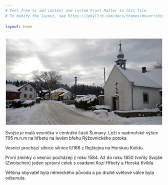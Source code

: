 ```yaml
---
# Feel free to add content and custom Front Matter to this file.
# To modify the layout, see https://jekyllrb.com/docs/themes/#overriding-theme-defaults

layout: home
---
```


<div style="width:100%;text-align: center" >
<img src="./assets/svojse.jpeg" width="500" height="275">
</div>
<p></p>
Svojše je malá vesnička v centrální části Šumavy. Leží v nadmořské výšce 795 m.n.m na hřbetu na levém břehu Rýžovnického potoka

<p>Vesnicí prochází silnice silnice II/168 z Rejštejna na Horskou Kvildu.</p>

<p>První zmínky o vesnici pocházejí z roku 1584. Až do roku 1850 tvořily Svojše (Zwoischen) jeden správní celek s osadami Kozí Hřbety a Horská Kvilda.</p>

<p>Většina obyvatel byla německého původu a po druhé světové válce byla odsunuta.</p>
